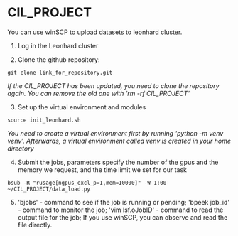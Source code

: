 # CIL_PROJECT

You can use winSCP to upload datasets to leonhard cluster.

1. Log in the Leonhard cluster

2. Clone the github repository: 
```
git clone link_for_repository.git
```
*If the CIL_PROJECT has been updated, you need to clone the repository again. You can remove the old one with 'rm -rf CIL_PROJECT'*

3. Set up the virtual environment and modules
```
source init_leonhard.sh
```
*You need to create a virtual environment first by running 'python -m venv venv'. Afterwards, a virtual environment called venv is created in your home directory*

4. Submit the jobs, parameters specify the number of the gpus and the memory we request, and the time limit we set for our task
```
bsub -R "rusage[ngpus_excl_p=1,mem=10000]" -W 1:00 ~/CIL_PROJECT/data_load.py
```

5. 'bjobs' - command to see if the job is running or pending; 'bpeek job_id' - command to monitor the job; 'vim lsf.oJobID' - command to read the output file for the job; If you use winSCP, you can observe and read the file directly.



